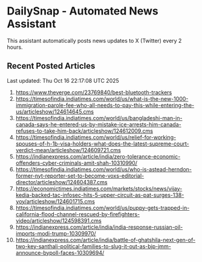 # DailySnap - Automated News Assistant

This assistant automatically posts news updates to X (Twitter) every 2 hours.

## Recent Posted Articles

Last updated: Thu Oct 16 22:17:08 UTC 2025

1. https://www.theverge.com/23769840/best-bluetooth-trackers
2. https://timesofindia.indiatimes.com/world/us/what-is-the-new-1000-immigration-parole-fee-who-all-needs-to-pay-this-while-entering-the-us/articleshow/124614645.cms
3. https://timesofindia.indiatimes.com/world/us/bangladeshi-man-in-canada-says-he-entered-us-by-mistake-ice-arrests-him-canada-refuses-to-take-him-back/articleshow/124612009.cms
4. https://timesofindia.indiatimes.com/world/us/relief-for-working-spouses-of-h-1b-visa-holders-what-does-the-latest-supreme-court-verdict-mean/articleshow/124609721.cms
5. https://indianexpress.com/article/india/zero-tolerance-economic-offenders-cyber-criminals-amit-shah-10310990/
6. https://timesofindia.indiatimes.com/world/us/who-is-astead-herndon-former-nyt-reporter-set-to-become-voxs-editorial-director/articleshow/124604387.cms
7. https://economictimes.indiatimes.com/markets/stocks/news/vijay-kedia-backed-tac-infosec-hits-5-upper-circuit-as-pat-surges-138-yoy/articleshow/124601715.cms
8. https://timesofindia.indiatimes.com/world/us/puppy-gets-trapped-in-california-flood-channel-rescued-by-firefighters-video/articleshow/124598391.cms
9. https://indianexpress.com/article/india/india-response-russian-oil-imports-modi-trump-10309970/
10. https://indianexpress.com/article/india/battle-of-ghatshila-next-gen-of-two-key-santhali-political-families-to-slug-it-out-as-bjp-jmm-announce-bypoll-faces-10309694/
